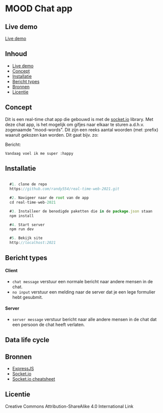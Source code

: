 # MOOD Chat app

## Live demo
[Live demo](https://a-realtime-chatapp.herokuapp.com/)

## Inhoud

* [Live demo](#live-demo)
* [Concept](#concept)
* [Installatie](#installatie)
* [Bericht types](#bericht-types)
* [Bronnen](#bronnen)
* [Licentie](#licentie)


## Concept

Dit is een real-time chat app die gebouwd is met de [socket.io](https://socket.io/) library.
Met deze chat app, is het mogelijk om gifjes naar elkaar te sturen a.d.h.v. zogenaamde "mood-words". Dit zijn een reeks
aantal woorden (met :prefix) waaruit gekozen kan worden. Dit gaat bijv. zo:

Bericht:

    Vandaag voel ik me super :happy

## Installatie

```javascript
 
  #1. clone de repo
  https://github.com/randy554/real-time-web-2021.git

  #2. Navigeer naar de root van de app
  cd real-time-web-2021

  #3. Installeer de benodigde paketten die in de package.json staan
  npm install

  #4. Start server
  npm run dev

  #5. Bekijk site
  http://localhost:2021

```

## Bericht types

#### Client
* `chat message` verstuur een normale bericht naar andere mensen in de chat.
* `no input` verstuur een melding naar de server dat je een lege formulier hebt gesubmit.

#### Server
* `server message` verstuur bericht naar alle andere mensen in de chat dat een persoon de chat heeft verlaten. 


## Data life cycle

## Bronnen

 * [ExpressJS](https://expressjs.com/)
 * [Socket.io](https://socket.io/get-started/chat/)
 * [Socket.io cheatsheet](https://socket.io/docs/emit-cheatsheet/)



## Licentie

Creative Commons Attribution-ShareAlike 4.0 International Link
